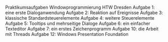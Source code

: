 Praktikumsaufgaben Windowprogrammierung HTW Dresden
Aufgabe 1: eine erste Dialoganwendung
Aufgabe 2: Reaktion auf Ereignisse
Aufgabe 3: klassische Standardsteuerelemente
Aufgabe 4: weitere Steuerelemente
Aufgabe 5: Tooltips und mehrseitige Dialoge
Aufgabe 6: ein einfacher Texteditor
Aufgabe 7: ein erstes Zeichenprogramm
Aufgabe 10: die Arbeit mit Threads
Aufgabe 12: Windows Presentation Foundation
